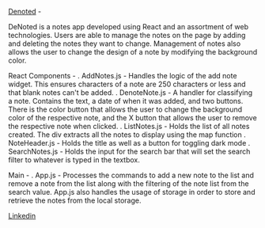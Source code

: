 [Denoted](https://denoted.vercel.app/) -

DeNoted is a notes app developed using React and an assortment of web technologies. Users are able to manage the notes on the page by adding and deleting the notes they want to change. Management of notes also allows the user to change the design of a note by modifying the background color.

React Components -
. AddNotes.js - Handles the logic of the add note widget. This ensures characters of a note are 250 characters or less and that blank notes can't be added.
. DenoteNote.js - A handler for classifying a note. Contains the text, a date of when it was added, and two buttons. There is the color button that allows the user to change the background color of the respective note, and the X button that allows the user to remove the respective note when clicked.
. ListNotes.js - Holds the list of all notes created. The div extracts all the notes to display using the map function
. NoteHeader.js - Holds the title as well as a button for toggling dark mode
. SearchNotes.js - Holds the input for the search bar that will set the search filter to whatever is typed in the textbox. 

Main -
. App.js - Processes the commands to add a new note to the list and remove a note from the list along with the filtering of the note list from the search value. App.js also handles the usage of storage in order to store and retrieve the notes from the local storage.

[Linkedin](https://www.linkedin.com/in/ryangormican/)
